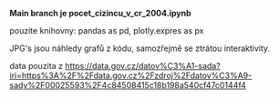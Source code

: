 **Main branch je pocet_cizincu_v_cr_2004.ipynb**

pouzite knihovny:
pandas as pd,
plotly.expres as px


JPG's jsou náhledy grafů z kódu, samozřejmě se ztrátou interaktivity.



data pouzita z https://data.gov.cz/datov%C3%A1-sada?iri=https%3A%2F%2Fdata.gov.cz%2Fzdroj%2Fdatov%C3%A9-sady%2F00025593%2F4c84508415c18b198a540cf47c0144f4
